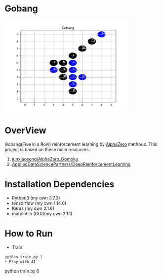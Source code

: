 # Gobang
<img src="Gobang.png" width=400 >

# OverView
Gobang(Five in a Row) reinforcement learning by [AlphaZero](https://deepmind.com/research/publications/mastering-game-go-without-human-knowledge) methods.
This project is based on these main resources:
1. [junxiaosong/AlphaZero_Gomoku](https://github.com/junxiaosong/AlphaZero_Gomoku)
2. [AppliedDataSciencePartners/DeepReinforcementLearning](https://github.com/AppliedDataSciencePartners/DeepReinforcementLearning)

# Installation Dependencies
* Python3 (my own 3.7.3)
* tensorflow (my own 1.14.0)
* Keras (my own 2.1.6)
* matplotlib (GUI)(my own 3.1.1)

# How to Run
* Train 
```
python train.py 1
* Play with AI
```
python train.py 0
